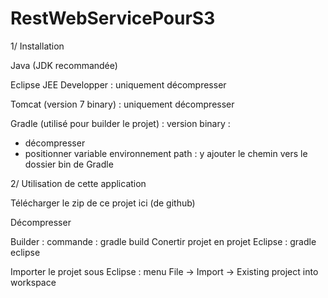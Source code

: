 # RestWebServicePourS3

1/ Installation

Java (JDK recommandée)

Eclipse JEE Developper : uniquement décompresser

Tomcat (version 7 binary) : uniquement décompresser

Gradle (utilisé pour builder le projet) : version binary :

  -  décompresser
  -  positionner variable environnement path : y ajouter le chemin vers le dossier bin de Gradle


2/ Utilisation de cette application

Télécharger le zip de ce projet ici (de github)

Décompresser

Builder : commande : gradle build
Conertir projet en projet Eclipse : gradle eclipse

Importer le projet sous Eclipse : menu File -> Import -> Existing project into workspace
